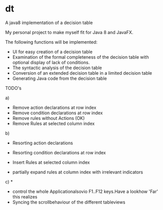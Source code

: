 # dt
A java8 implementation of a decision table

My personal project to make myself fit for Java 8 and JavaFX.

The following functions will be implemented:
* UI for easy creation of a decision table
* Examination of the formal completeness of the decision table with optional display of lack of conditions.
* The syntactic analysis of the decision table
* Conversion of an extended decision table in a limited decision table
* Generating Java code from the decision table

TODO's

a)
* Remove action declarations at row index
* Remove condition declarations at row index
* Remove rules without Actions (OK)
* Remove Rules at selected column index

b)
* Resorting action declarations
* Resorting condition declarations at row index
* Insert Rules at selected column index

* partially expand rules at column index with irrelevant indicators

c)
*
* control the whole Applicationalsovio F1..F12 keys.Have a lookhow 'Far' this realizes
* Syncing the scrollbehaviour of the different tableviews

